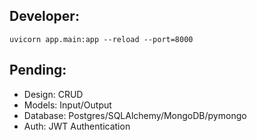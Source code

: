 ## Developer:

`uvicorn app.main:app --reload --port=8000`

## Pending:

- Design: CRUD
- Models: Input/Output
- Database: Postgres/SQLAlchemy/MongoDB/pymongo
- Auth: JWT Authentication
